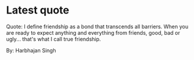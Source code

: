 # Latest quote 

Quote: I define friendship as a bond that transcends all barriers. When you are ready to expect anything and everything from friends, good, bad or ugly... that's what I call true friendship. 

By: Harbhajan Singh